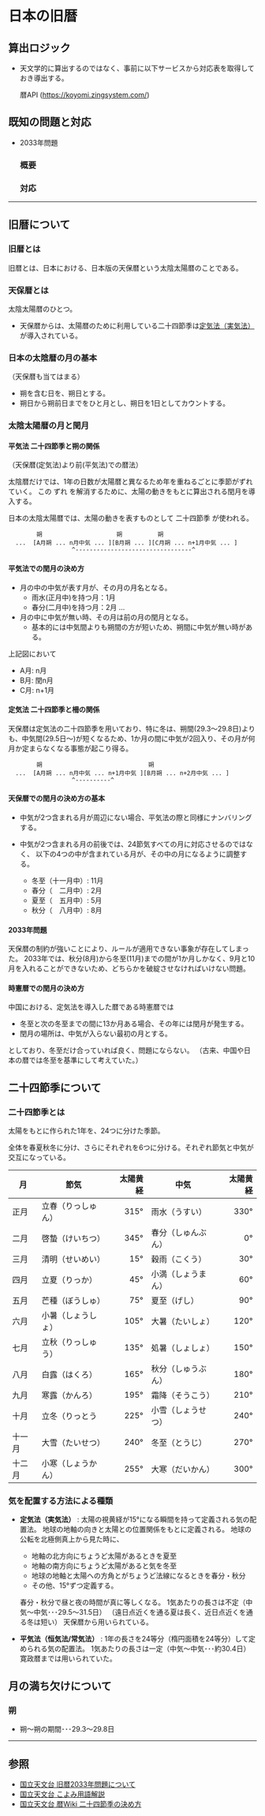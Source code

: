 # 日本の旧暦

## 算出ロジック

- 天文学的に算出するのではなく、事前に以下サービスから対応表を取得しておき導出する。

  暦API (<https://koyomi.zingsystem.com/>)

## 既知の問題と対応

- 2033年問題

  ### 概要

  ### 対応

---

## 旧暦について

### 旧暦とは

旧暦とは、日本における、日本版の天保暦という太陰太陽暦のことである。

### 天保暦とは

太陰太陽暦のひとつ。

- 天保暦からは、太陽暦のために利用している二十四節季は[定気法（実気法）](**定気法（実気法）**)が導入されている。

### 日本の太陰暦の月の基本

（天保暦も当てはまる）

- 朔を含む日を、朔日とする。
- 朔日から朔前日までをひと月とし、朔日を1日としてカウントする。

### 太陰太陽暦の月と閏月

#### 平気法 二十四節季と朔の関係

（天保暦(定気法)より前(平気法)での暦法）

太陰暦だけでは、1年の日数が太陽暦と異なるため年を重ねるごとに季節がずれていく。
この ずれ を解消するために、太陽の動きをもとに算出される閏月を導入する。

日本の太陰太陽暦では、太陽の動きを表すものとして 二十四節季 が使われる。

```plain
        朔                     朔          朔
  ...  [A月朔 ... n月中気 ... ][B月朔 ... ][C月朔 ... n+1月中気 ... ]
                  ^---------------------------------^
```

#### 平気法での閏月の決め方

- 月の中の中気が表す月が、その月の月名となる。
  - 雨水(正月中)を持つ月：1月
  - 春分(二月中)を持つ月：2月
  …
- 月の中に中気が無い時、その月は前の月の閏月となる。
  - 基本的には中気間よりも朔間の方が短いため、朔間に中気が無い時がある。

上記図において

- A月: n月
- B月: 閏n月
- C月: n+1月

#### 定気法 二十四節季と柵の関係

天保暦は定気法の二十四節季を用いており、特に冬は、朔間(29.3～29.8日)よりも、中気間(29.5日～)が短くなるため、1か月の間に中気が2回入り、その月が何月か定まらなくなる事態が起こり得る。

```plain
        朔                              朔
  ...  [A月朔 ... n月中気 ... n+1月中気 ][B月朔 ... n+2月中気 ... ]
                  ^----------^
```

#### 天保暦での閏月の決め方の基本

- 中気が2つ含まれる月が周辺にない場合、平気法の際と同様にナンバリングする。
- 中気が2つ含まれる月の前後では、24節気すべての月に対応させるのではなく、
  以下の4つの中が含まれている月が、その中の月になるように調整する。

  - 冬至（十一月中）: 11月
  - 春分（　二月中）:  2月
  - 夏至（　五月中）:  5月
  - 秋分（　八月中）:  8月

#### 2033年問題

天保暦の制約が強いことにより、ルールが適用できない事象が存在してしまった。
2033年では、秋分(8月)から冬至(11月)までの間が1か月しかなく、9月と10月を入れることができないため、どちらかを破綻させなければいけない問題。

#### 時憲暦での閏月の決め方

中国における、定気法を導入した暦である時憲暦では

- 冬至と次の冬至までの間に13か月ある場合、その年には閏月が発生する。
- 閏月の場所は、中気が入らない最初の月とする。

としており、冬至だけ合っていれば良く、問題にならない。
（古来、中国や日本の暦では冬至を基準にして考えていた。）

## 二十四節季について

### 二十四節季とは

太陽をもとに作られた1年を、24つに分けた季節。

全体を春夏秋冬に分け、さらにそれぞれを6つに分ける。それぞれ節気と中気が交互になっている。

| 月     | 節気               | 太陽黄経 | 中気               | 太陽黄経 |
| ------ | ------------------ | --------:| ------------------ | --------:|
| 正月   | 立春（りっしゅん） | 315°     | 雨水（うすい）     | 330°     |
| 二月   | 啓蟄（けいちつ）   | 345°     | 春分（しゅんぶん） | 0°       |
| 三月   | 清明（せいめい）   | 15°      | 穀雨（こくう）     | 30°      |
| 四月   | 立夏（りっか）     | 45°      | 小満（しょうまん） | 60°      |
| 五月   | 芒種（ぼうしゅ）   | 75°      | 夏至（げし）       | 90°      |
| 六月   | 小暑（しょうしょ） | 105°     | 大暑（たいしょ）   | 120°     |
| 七月   | 立秋（りっしゅう） | 135°     | 処暑（しょしょ）   | 150°     |
| 八月   | 白露（はくろ）     | 165°     | 秋分（しゅうぶん） | 180°     |
| 九月   | 寒露（かんろ）     | 195°     | 霜降（そうこう）   | 210°     |
| 十月   | 立冬（りっとう     | 225°     | 小雪（しょうせつ） | 240°     |
| 十一月 | 大雪（たいせつ）   | 240°     | 冬至（とうじ）     | 270°     |
| 十二月 | 小寒（しょうかん） | 255°     | 大寒（だいかん）   | 300°     |

### 気を配置する方法による種類

- **定気法（実気法）**
  : 太陽の視黄経が15°になる瞬間を持って定義される気の配置法。
    地球の地軸の向きと太陽との位置関係をもとに定義される。
    地球の公転を北極側真上から見た時に、

    - 地軸の北方向にちょうど太陽があるときを夏至
    - 地軸の南方向にちょうど太陽があると気を冬至
    - 地球の地軸と太陽への方角とがちょうど法線になるときを春分・秋分
    - その他、15°ずつ定義する。

    春分・秋分で昼と夜の時間が真に等しくなる。
    1気あたりの長さは不定（中気～中気･･･29.5～31.5日）
    （遠日点近くを通る夏は長く、近日点近くを通る冬は短い）
    天保暦から用いられている。

- **平気法（恒気法/常気法）**
  : 1年の長さを24等分（楕円面積を24等分）して定められる気の配置法。
    1気あたりの長さは一定（中気～中気･･･約30.4日）
    寛政暦までは用いられていた。

## 月の満ち欠けについて

### 朔

- 朔～朔の期間･･･29.3～29.8日

---

## 参照

- [国立天文台 旧暦2033年問題について](https://eco.mtk.nao.ac.jp/koyomi/topics/html/topics2014.html)
- [国立天文台 こよみ用語解説](https://eco.mtk.nao.ac.jp/koyomi/topics/html/topics2014.html)
- [国立天文台 暦Wiki 二十四節季の決め方](https://eco.mtk.nao.ac.jp/koyomi/wiki/B5A8C0E12FC6F3BDBDBBCDC0E1B5A4A4CEC4EAA4E1CAFD.html#w1c5cccb)
